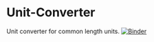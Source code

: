 # Unit-Converter
Unit converter for common length units.
[![Binder](https://mybinder.org/badge_logo.svg)](https://mybinder.org/v2/gh/kuranez/Unit-Converter/HEAD?labpath=%2Fvoila%2Frender%2FSI_Unit_Converter_V1_0.ipynb)
